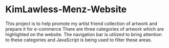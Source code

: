 # KimLawless-Menz-Website
This project is to help promote my artist friend collection of artwork and prepare it for e-commerce
There are three categories of artwork which are highlighted on the website.  The navigation bar is utilized to bring attention to these categories and JavaScript is being used to filter these areas.